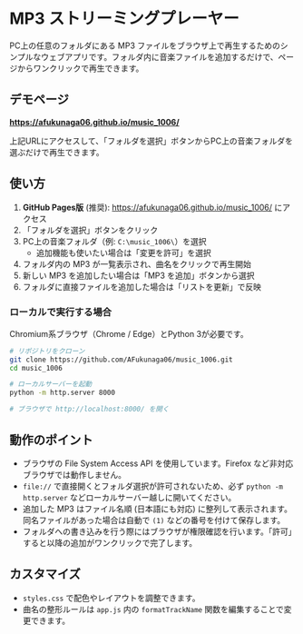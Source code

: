 # MP3 ストリーミングプレーヤー

PC上の任意のフォルダにある MP3 ファイルをブラウザ上で再生するためのシンプルなウェブアプリです。フォルダ内に音楽ファイルを追加するだけで、ページからワンクリックで再生できます。

## デモページ

**https://afukunaga06.github.io/music_1006/**

上記URLにアクセスして、「フォルダを選択」ボタンからPC上の音楽フォルダを選ぶだけで再生できます。

## 使い方

1. **GitHub Pages版** (推奨): https://afukunaga06.github.io/music_1006/ にアクセス
2. 「フォルダを選択」ボタンをクリック
3. PC上の音楽フォルダ（例: `C:\music_1006\`）を選択
   - 追加機能も使いたい場合は「変更を許可」を選択
4. フォルダ内の MP3 が一覧表示され、曲名をクリックで再生開始
5. 新しい MP3 を追加したい場合は「MP3 を追加」ボタンから選択
6. フォルダに直接ファイルを追加した場合は「リストを更新」で反映

### ローカルで実行する場合

Chromium系ブラウザ（Chrome / Edge）とPython 3が必要です。

```bash
# リポジトリをクローン
git clone https://github.com/AFukunaga06/music_1006.git
cd music_1006

# ローカルサーバーを起動
python -m http.server 8000

# ブラウザで http://localhost:8000/ を開く
```

## 動作のポイント
- ブラウザの File System Access API を使用しています。Firefox など非対応ブラウザでは動作しません。
- `file://` で直接開くとフォルダ選択が許可されないため、必ず `python -m http.server` などローカルサーバー越しに開いてください。
- 追加した MP3 はファイル名順 (日本語にも対応) に整列して表示されます。同名ファイルがあった場合は自動で `(1)` などの番号を付けて保存します。
- フォルダへの書き込みを行う際にはブラウザが権限確認を行います。「許可」すると以降の追加がワンクリックで完了します。

## カスタマイズ
- `styles.css` で配色やレイアウトを調整できます。
- 曲名の整形ルールは `app.js` 内の `formatTrackName` 関数を編集することで変更できます。

